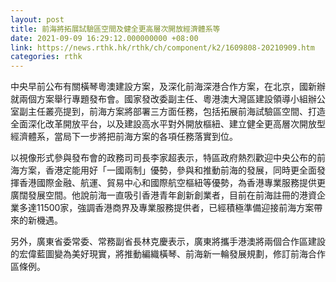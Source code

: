 ```yaml
---
layout: post
title: 前海將拓展試驗區空間及健全更高層次開放經濟體系等
date: 2021-09-09 16:29:12.000000000 +08:00
link: https://news.rthk.hk/rthk/ch/component/k2/1609808-20210909.htm
categories: rthk
---
```


中央早前公布有關橫琴粵澳建設方案，及深化前海深港合作方案，在北京，國新辦就兩個方案舉行專題發布會。國家發改委副主任、粵港澳大灣區建設領導小組辦公室副主任叢亮提到，前海方案將部署三方面任務，包括拓展前海試驗區空間、打造全面深化改革開放平台，以及建設高水平對外開放樞紐、建立健全更高層次開放型經濟體系，當局下一步將把前海方案的各項任務落實到位。

以視像形式參與發布會的政務司司長李家超表示，特區政府熱烈歡迎中央公布的前海方案，香港定能用好「一國兩制」優勢，參與和推動前海的發展，同時更全面發揮香港國際金融、航運、貿易中心和國際航空樞紐等優勢，為香港專業服務提供更廣闊發展空間。他說前海一直吸引香港青年創新創業者，目前在前海註冊的港資企業多達11500家，強調香港商界及專業服務提供者，已經積極準備迎接前海方案帶來的新機遇。

另外，廣東省委常委、常務副省長林克慶表示，廣東將攜手港澳將兩個合作區建設的宏偉藍圖變為美好現實，將推動編織橫琴、前海新一輪發展規劃，修訂前海合作區條例。

